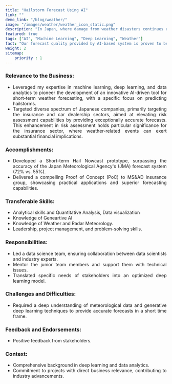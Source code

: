 ```yaml
---
title: "Hailstorm Forecast Using AI"
link: ""
demo_link: "/blog/weather/"
image: "/images/weather/weather_icon_static.png"
description: "In Japan, where damage from weather disasters continues unabated, there is a need for weather information service providers to promptly notify the danger of unpredictable abnormal weather and encourage consumers to take swift avoidance actions.This project aimed to develop a system provide early detection for extreme weather."
featured: true
tags: ["AI", "Machine Learning", "Deep Learning", "Weather"]
fact: "Our forecast quality provided by AI-based system is proven to be better than Japan Meteorological Agency(JMA)"
weight: 2
sitemap: 
    priority : 1
---
```

<div style="text-align:justify">

### **Relevance to the Business:**
- Leveraged my expertise in machine learning, deep learning, and data analytics to pioneer the development of an innovative AI-driven tool for short-term weather forecasting, with a specific focus on predicting hailstorms. 
- Targeted diverse spectrum of Japanese companies, primarily targeting the insurance and car dealership sectors, aimed at elevating risk assessment capabilities by providing exceptionally accurate forecasts. This enhancement in risk assessment holds particular significance for the insurance sector, where weather-related events can exert substantial financial implications.

### **Accomplishments:**
- Developed a Short-term Hail Nowcast prototype, surpassing the accuracy of the Japan Meteorological Agency's (JMA) forecast system (72% vs. 55%).
- Delivered a compelling Proof of Concept (PoC) to MS&AD insurance group, showcasing practical applications and superior forecasting capabilities.

### **Transferable Skills:**
- Analytical skills and Quantitative Analysis, Data visualization
- Knowledge of Geneartive AI
- Knowledge of Weather and Radar Meteorology.
- Leadership, project management, and problem-solving skills.

### **Responsibilities:**
- Led a data science team, ensuring collaboration between data scientists and industry experts.
- Mentor the junior team members and support them with technical issues.
- Translated specific needs of stakeholders into an optimized deep learning model.

### **Challenges and Difficulties:**
- Required a deep understanding of meteorological data and generative deep learning techniques to provide accurate forecasts in a short time frame.

### **Feedback and Endorsements:**
- Positive feedback from stakeholders.

### **Context:** 
- Comprehensive background in deep learning and data analytics.
- Commitment to projects with direct business relevance, contributing to industry advancements.

</div>